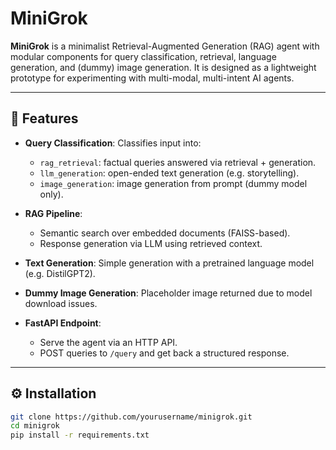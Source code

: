 # MiniGrok

**MiniGrok** is a minimalist Retrieval-Augmented Generation (RAG) agent with modular components for query classification, retrieval, language generation, and (dummy) image generation. It is designed as a lightweight prototype for experimenting with multi-modal, multi-intent AI agents.

---

## 🚀 Features

- **Query Classification**: Classifies input into:
  - `rag_retrieval`: factual queries answered via retrieval + generation.
  - `llm_generation`: open-ended text generation (e.g. storytelling).
  - `image_generation`: image generation from prompt (dummy model only).

- **RAG Pipeline**:
  - Semantic search over embedded documents (FAISS-based).
  - Response generation via LLM using retrieved context.

- **Text Generation**: Simple generation with a pretrained language model (e.g. DistilGPT2).

- **Dummy Image Generation**: Placeholder image returned due to model download issues.

- **FastAPI Endpoint**:
  - Serve the agent via an HTTP API.
  - POST queries to `/query` and get back a structured response.

---

## ⚙️ Installation

```bash
git clone https://github.com/yourusername/minigrok.git
cd minigrok
pip install -r requirements.txt
